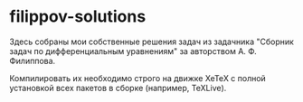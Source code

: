 # filippov-solutions
Здесь собраны мои собственные решения задач из задачника "Сборник задач по дифференциальным уравнениям" за авторством А. Ф. Филиппова.

Компилировать их необходимо строго на движке XeTeX с полной установкой всех пакетов в сборке (например, TeXLive).
